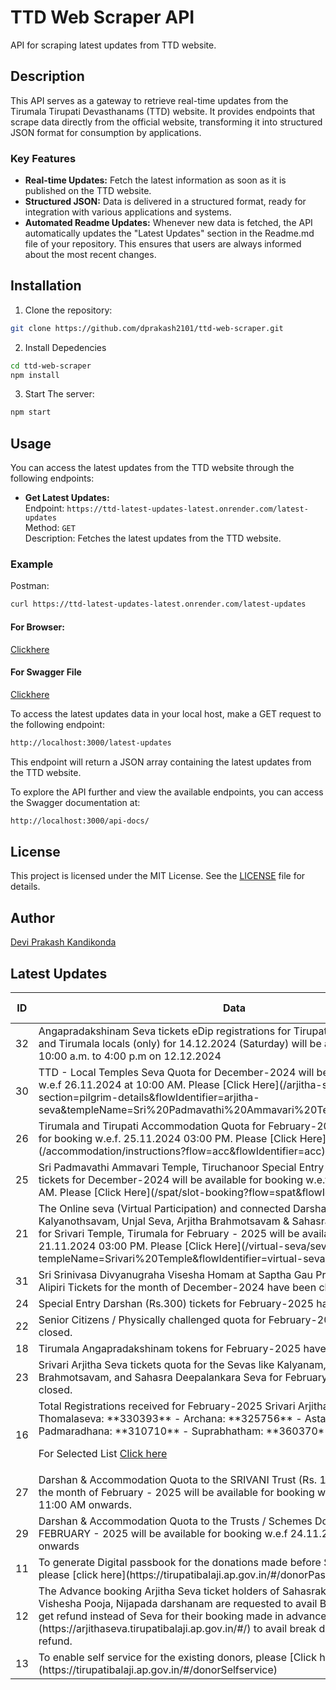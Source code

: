 # TTD Web Scraper API

API for scraping latest updates from TTD website.

## Description

This API serves as a gateway to retrieve real-time updates from the Tirumala Tirupati Devasthanams (TTD) website. It provides endpoints that scrape data directly from the official website, transforming it into structured JSON format for consumption by applications.

### Key Features

- **Real-time Updates:** Fetch the latest information as soon as it is published on the TTD website.
- **Structured JSON:** Data is delivered in a structured format, ready for integration with various applications and systems.
- **Automated Readme Updates:** Whenever new data is fetched, the API automatically updates the "Latest Updates" section in the Readme.md file of your repository. This ensures that users are always informed about the most recent changes.

## Installation

1. Clone the repository:

```bash
git clone https://github.com/dprakash2101/ttd-web-scraper.git
```

2. Install Depedencies

```bash
cd ttd-web-scraper
npm install
```

3. Start The server:

```bash
npm start
```



## Usage

You can access the latest updates from the TTD website through the following endpoints:

- **Get Latest Updates:**  
  Endpoint: `https://ttd-latest-updates-latest.onrender.com/latest-updates`  
  Method: `GET`  
  Description: Fetches the latest updates from the TTD website.

### Example
Postman:
```bash
curl https://ttd-latest-updates-latest.onrender.com/latest-updates
```
#### For Browser:
 [Clickhere](https://ttd-latest-updates-latest.onrender.com/latest-updates)

 #### For Swagger File
 [Clickhere](https://ttd-latest-updates-latest.onrender.com/api-docs/)


To access the latest updates data in your local host, make a GET request to the following endpoint:

```bash
http://localhost:3000/latest-updates
```
This endpoint will return a JSON array containing the latest updates from the TTD website.

To explore the API further and view the available endpoints, you can access the Swagger documentation at:

```bash
http://localhost:3000/api-docs/
```

## License

This project is licensed under the MIT License. See the [LICENSE](LICENSE) file for details.

## Author

[Devi Prakash Kandikonda](https://github.com/dprakash2101)

## Latest Updates
<table><thead><tr><th>ID</th><th>Data</th><th>CTA</th><th>Is Internal Redirection</th><th>Redirection Link</th></tr></thead><tbody><tr><td>32</td><td>Angapradakshinam Seva tickets eDip registrations for Tirupati (Urban and Rural) and Tirumala locals (only) for 14.12.2024 (Saturday) will be available between 10:00 a.m. to 4:00 p.m on 12.12.2024</td><td>AGP LOCAL</td><td>false</td><td>N/A</td></tr><tr><td>30</td><td>TTD - Local Temples Seva Quota for December-2024 will be available for booking w.e.f 26.11.2024 at 10:00 AM.
Please [Click Here](/arjitha-seva/slot-booking?section=pilgrim-details&flowIdentifier=arjitha-seva&templeName=Sri%20Padmavathi%20Ammavari%20Temple&sevaName=All)</td><td>Local Temples</td><td>true</td><td>N/A</td></tr><tr><td>26</td><td>Tirumala and Tirupati Accommodation Quota for February-2025 will be available for booking w.e.f. 25.11.2024 03:00 PM. Please [Click Here](/accommodation/instructions?flow=acc&flowIdentifier=acc)</td><td>ACC</td><td>true</td><td>N/A</td></tr><tr><td>25</td><td>Sri Padmavathi Ammavari Temple, Tiruchanoor Special Entry Darshan (Rs. 200/-) tickets for December-2024 will be available for booking w.e.f, 25.11.2024 10:00 AM. Please [Click Here](/spat/slot-booking?flow=spat&flowIdentifier=spat)</td><td>SED PAT</td><td>true</td><td>N/A</td></tr><tr><td>21</td><td>The Online seva (Virtual Participation) and connected Darshan quota for Kalyanothsavam, Unjal Seva, Arjitha Brahmotsavam & Sahasra Deepalankara Sevas for Srivari Temple, Tirumala for February - 2025 will be available for booking w.e.f. 21.11.2024 03:00 PM. Please [Click Here](/virtual-seva/seva-instructions?templeName=Srivari%20Temple&flowIdentifier=virtual-seva&flow=virtual-seva)</td><td>Virtual Seva</td><td>true</td><td>N/A</td></tr><tr><td>31</td><td>Sri Srinivasa Divyanugraha Visesha Homam at Saptha Gau Pradhakshina shala, Alipiri Tickets for the month of December-2024 have been closed .</td><td>Homam</td><td>null</td><td>N/A</td></tr><tr><td>24</td><td>Special Entry Darshan (Rs.300) tickets for February-2025 have been closed.</td><td>SED</td><td>true</td><td>N/A</td></tr><tr><td>22</td><td>Senior Citizens / Physically challenged quota for February-2025 have been closed.</td><td>PLD</td><td>true</td><td>N/A</td></tr><tr><td>18</td><td>Tirumala Angapradakshinam tokens for February-2025 have been closed.</td><td>Angapradakshinam</td><td>null</td><td>N/A</td></tr><tr><td>23</td><td>Srivari Arjitha Seva tickets quota for the Sevas like Kalyanam, Unjal Seva, Arjitha Brahmotsavam, and Sahasra Deepalankara Seva for February-2025 have been closed.</td><td>Srivari Arjitha Seva</td><td>null</td><td>N/A</td></tr><tr><td>16</td><td>Total Registrations received for February-2025 Srivari Arjitha Sevas:
- Thomalaseva: **330393**
- Archana: **325756**
- Astadala Pada Padmaradhana: **310710**
- Suprabhatham: **360370**

For Selected List [Click here](https://ttdevasthanams.ap.gov.in/misc/images/v4/2024_11_20_EDIP_SELECTIONS.pdf)

</td><td>Seva E-dip</td><td>true</td><td>N/A</td></tr><tr><td>27</td><td>Darshan & Accommodation Quota to the SRIVANI Trust (Rs. 10,000/-) donors for the month of February - 2025 will be available for booking w.e.f 23.11.2024 from 11:00 AM onwards.</td><td>Srivani trust</td><td>null</td><td>N/A</td></tr><tr><td>29</td><td>Darshan & Accommodation Quota to the Trusts / Schemes Donors for the month of FEBRUARY - 2025 will be available for booking w.e.f 24.11.2024 from 11:30 AM onwards</td><td>Schemes and Trusts</td><td>null</td><td>N/A</td></tr><tr><td>11</td><td>To generate Digital passbook for the donations made before September 2016, please [click here](https://tirupatibalaji.ap.gov.in/#/donorPassbook)</td><td>N/A</td><td>null</td><td>N/A</td></tr><tr><td>12</td><td>The Advance booking Arjitha Seva ticket holders of Sahasrakalasabhishekam, Vishesha Pooja, Nijapada darshanam are requested to avail Break Darshan or to get refund instead of Seva for their booking made in advance. Please [click here](https://arjithaseva.tirupatibalaji.ap.gov.in/#/) to avail break darshan or to get refund.</td><td>N/A</td><td>null</td><td>N/A</td></tr><tr><td>13</td><td>To enable self service for the existing    donors, please [Click here](https://tirupatibalaji.ap.gov.in/#/donorSelfservice) </td><td>donor self service</td><td>null</td><td>N/A</td></tr></tbody></table>
